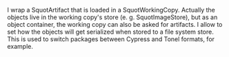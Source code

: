 I wrap a SquotArtifact that is loaded in a SquotWorkingCopy. Actually the objects live in the working copy's store (e. g. SquotImageStore), but as an object container, the working copy can also be asked for artifacts. I allow to set how the objects will get serialized when stored to a file system store. This is used to switch packages between Cypress and Tonel formats, for example.